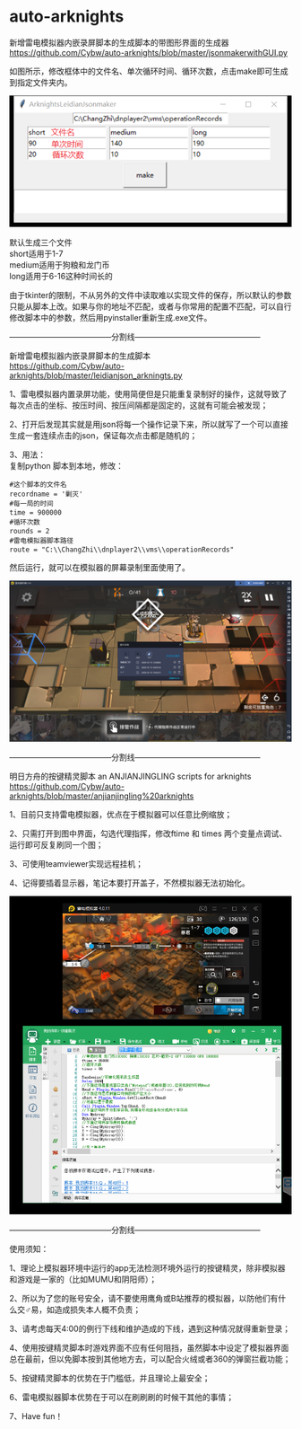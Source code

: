 # auto-arknights

新增雷电模拟器内嵌录屏脚本的生成脚本的带图形界面的生成器  
https://github.com/Cybw/auto-arknights/blob/master/jsonmakerwithGUI.py  
  
如图所示，修改框体中的文件名、单次循环时间、循环次数，点击make即可生成到指定文件夹内。  
  
![image](https://github.com/Cybw/auto-arknights/blob/master/JsonMakerGUI.png)  
  
默认生成三个文件  
short适用于1-7  
medium适用于狗粮和龙门币  
long适用于6-16这种时间长的  
  
由于tkinter的限制，不从另外的文件中读取难以实现文件的保存，所以默认的参数只能从脚本上改。如果与你的地址不匹配，或者与你常用的配置不匹配，可以自行修改脚本中的参数，然后用pyinstaller重新生成.exe文件。  


—————————————分割线————————————————  

新增雷电模拟器内嵌录屏脚本的生成脚本  
https://github.com/Cybw/auto-arknights/blob/master/leidianjson_arkningts.py  

1、雷电模拟器内置录屏功能，使用简便但是只能重复录制好的操作，这就导致了每次点击的坐标、按压时间、按压间隔都是固定的，这就有可能会被发现；   
  
2、打开后发现其实就是用json将每一个操作记录下来，所以就写了一个可以直接生成一套连续点击的json，保证每次点击都是随机的；  

3、用法：  
    复制python 脚本到本地，修改：  
    
    #这个脚本的文件名  
    recordname = '剿灭'  
    #每一局的时间  
    time = 900000  
    #循环次数  
    rounds = 2  
    #雷电模拟器脚本路径  
    route = "C:\\ChangZhi\\dnplayer2\\vms\\operationRecords"  

然后运行，就可以在模拟器的屏幕录制里面使用了。  
  
![image](https://github.com/Cybw/auto-arknights/blob/master/demo2.png)  

—————————————分割线————————————————  

明日方舟的按键精灵脚本 an ANJIANJINGLING scripts for arknights  
https://github.com/Cybw/auto-arknights/blob/master/anjianjingling%20arknights  
  
1、目前只支持雷电模拟器，优点在于模拟器可以任意比例缩放；  

2、只需打开到图中界面，勾选代理指挥，修改ftime 和 times 两个变量点调试、运行即可反复刷同一个图；  

3、可使用teamviewer实现远程挂机； 
  
4、记得要插着显示器，笔记本要打开盖子，不然模拟器无法初始化。  


![image](https://github.com/Cybw/auto-arknights/blob/master/demo.png)  
  
—————————————分割线————————————————  

使用须知：  

1、理论上模拟器环境中运行的app无法检测环境外运行的按键精灵，除非模拟器和游戏是一家的（比如MUMU和阴阳师）；  

2、所以为了您的账号安全，请不要使用鹰角或B站推荐的模拟器，以防他们有什么交♂易，如造成损失本人概不负责；  

3、请考虑每天4:00的例行下线和维护造成的下线，遇到这种情况就得重新登录；  

4、使用按键精灵脚本时游戏界面不应有任何阻挡，虽然脚本中设定了模拟器界面总在最前，但以免脚本按到其他地方去，可以配合火绒或者360的弹窗拦截功能；  

5、按键精灵脚本的优势在于门槛低，并且理论上最安全；  

6、雷电模拟器脚本优势在于可以在刷刷刷的时候干其他的事情；  

7、Have fun！  
